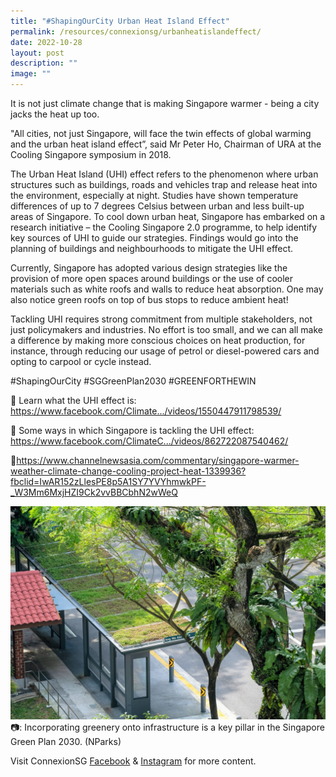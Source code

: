 ```yaml
---
title: "#ShapingOurCity Urban Heat Island Effect"
permalink: /resources/connexionsg/urbanheatislandeffect/
date: 2022-10-28
layout: post
description: ""
image: ""
---
```

It is not just climate change that is making Singapore warmer - being a city jacks the heat up too.

"All cities, not just Singapore, will face the twin effects of global warming and the urban heat island effect”, said Mr Peter Ho, Chairman of URA at the Cooling Singapore symposium in 2018.

The Urban Heat Island (UHI) effect refers to the phenomenon where urban structures such as buildings, roads and vehicles trap and release heat into the environment, especially at night. Studies have shown temperature differences of up to 7 degrees Celsius between urban and less built-up areas of Singapore.
To cool down urban heat, Singapore has embarked on a research initiative – the Cooling Singapore 2.0 programme, to help identify key sources of UHI to guide our strategies. Findings would go into the planning of buildings and neighbourhoods to mitigate the UHI effect.

Currently, Singapore has adopted various design strategies like the provision of more open spaces around buildings or the use of cooler materials such as white roofs and walls to reduce heat absorption. One may also notice green roofs on top of bus stops to reduce ambient heat!

Tackling UHI requires strong commitment from multiple stakeholders, not just policymakers and industries. No effort is too small, and we can all make a difference by making more conscious choices on heat production, for instance, through reducing our usage of petrol or diesel-powered cars and opting to carpool or cycle instead.

#ShapingOurCity #SGGreenPlan2030 #GREENFORTHEWIN 

🎥 Learn what the UHI effect is: https://www.facebook.com/Climate.../videos/1550447911798539/

🎥 Some ways in which Singapore is tackling the UHI effect: https://www.facebook.com/ClimateC.../videos/862722087540462/

🔗https://www.channelnewsasia.com/commentary/singapore-warmer-weather-climate-change-cooling-project-heat-1339936?fbclid=IwAR152zLlesPE8p5A1SY7YVYhmwkPF-_W3Mm6MxjHZI9Ck2vvBBCbhN2wWeQ

![](/images/connexionsg/2022/green%20roofs%20(nparks).jpg)
📷: Incorporating greenery onto infrastructure is a key pillar in the Singapore Green Plan 2030. (NParks)

Visit ConnexionSG [Facebook](https://www.facebook.com/ConnexionSG) & [Instagram](https://www.instagram.com/connexionsg/) for more content.